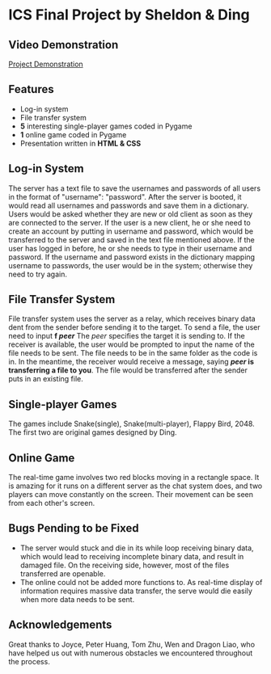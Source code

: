 # ICS Final Project by Sheldon & Ding

## **Video Demonstration**
[Project Demonstration](https://youtu.be/ZE5z39jZEQo)

## **Features**
- Log-in system
- File transfer system
- **5** interesting single-player games coded in Pygame
- **1** online game coded in Pygame
- Presentation written in **HTML & CSS**

## **Log-in System**
The server has a text file to save the usernames and passwords of all users in the format of "username": "password". After the server is booted, it would read all usernames and passwords and save them in a dictionary. Users would be asked whether they are new or old client as soon as they are connected to the server. If the user is a new client, he or she need to create an account by putting in username and password, which would be transferred to the server and saved in the text file mentioned above. If the user has logged in before, he or she needs to type in their username and password. If the username and password exists in the dictionary mapping username to passwords, the user would be in the system; otherwise they need to try again. 

## **File Transfer System**
File transfer system uses the server as a relay, which receives binary data dent from the sender before sending it to the target. 
To send a file, the user need to input **f _peer_**
The _peer_ specifies the target it is sending to. If the receiver is available, the user would be prompted to input the name of the file needs to be sent. The file needs to be in the same folder as the code is in. In the meantime, the receiver would receive a message, saying **_peer_ is transferring a file to you**. The file would be transferred after the sender puts in an existing file. 

## **Single-player Games**
The games include Snake(single), Snake(multi-player), Flappy Bird, 2048. The first two are original games designed by Ding. 

## **Online Game**
The real-time game involves two red blocks moving in a rectangle space. It is amazing for it runs on a different server as the chat system does, and two players can move constantly on the screen. Their movement can be seen from each other's screen. 

## **Bugs Pending to be Fixed**
- The server would stuck and die in its while loop receiving binary data, which would lead to receiving incomplete binary data, and result in damaged file. On the receiving side, however, most of the files transferred are openable. 
- The online could not be added more functions to. As real-time display of information requires massive data transfer, the serve would die easily when more data needs to be sent. 

## **Acknowledgements**
Great thanks to Joyce, Peter Huang, Tom Zhu, Wen and Dragon Liao, who have helped us out with numerous obstacles we encountered throughout the process. 
